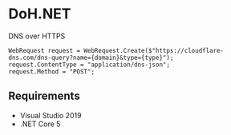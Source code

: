 # DoH.NET

DNS over HTTPS

```
WebRequest request = WebRequest.Create($"https://cloudflare-dns.com/dns-query?name={domain}&type={type}");
request.ContentType = "application/dns-json";
request.Method = "POST";
``` 

## Requirements

- Visual Studio 2019
- .NET Core 5
